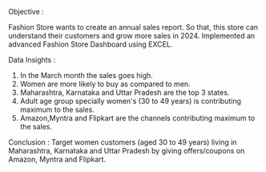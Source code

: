 Objective :

Fashion Store wants to create an annual sales report. So that, this store can understand their customers and grow more sales in 2024. Implemented an advanced Fashion Store Dashboard using EXCEL.

Data Insights :

 1) In the March month the sales goes high.
 2) Women are more likely to buy as compared to men.
 3) Maharashtra, Karnataka and Uttar Pradesh are the top 3 states. 
 4) Adult age group specially women's (30 to 49 years) is contributing maximum to the sales. 
 5) Amazon,Myntra and Flipkart are the channels contributing maximum to the sales. 


Conclusion : Target women customers (aged 30 to 49 years) living in Maharashtra, Karnataka and Uttar Pradesh by giving offers/coupons on Amazon, Myntra and Flipkart.
